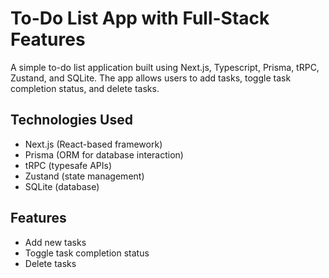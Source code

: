 # To-Do List App with Full-Stack Features

A simple to-do list application built using Next.js, Typescript, Prisma, tRPC, Zustand, and SQLite. The app allows users to add tasks, toggle task completion status, and delete tasks.

## Technologies Used
- Next.js (React-based framework)
- Prisma (ORM for database interaction)
- tRPC (typesafe APIs)
- Zustand (state management)
- SQLite (database)

## Features
- Add new tasks
- Toggle task completion status
- Delete tasks
